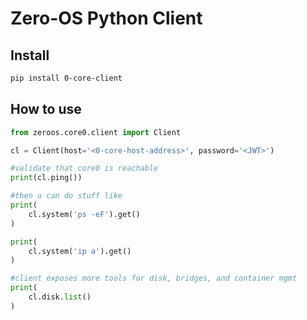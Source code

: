 # Zero-OS Python Client
## Install

```bash
pip install 0-core-client
```

## How to use

```python
from zeroos.core0.client import Client

cl = Client(host='<0-core-host-address>', password='<JWT>')

#validate that core0 is reachable
print(cl.ping())

#then u can do stuff like
print(
    cl.system('ps -eF').get()
)

print(
    cl.system('ip a').get()
)

#client exposes more tools for disk, bridges, and container mgmt
print(
    cl.disk.list()
)
```
